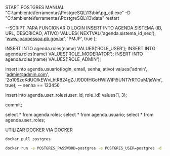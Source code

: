 START POSTGRES MANUAL
"C:\ambiente\ferramentas\PostgreSQL\13\bin\pg_ctl.exe" -D "C:\ambiente\ferramentas\PostgreSQL\13\data" restart


--SCRIPT PARA FUNCIONAR O LOGIN
INSERT INTO AGENDA.SISTEMA (ID, URL, DESCRICAO, ATIVO)
VALUES(
	NEXTVAL('agenda.sistema_id_seq'), 
	'www.joaopessoa.pb.gov.br', 
	'PMJP', 
	true
);


INSERT INTO agenda.roles(name) VALUES('ROLE_USER');
INSERT INTO agenda.roles(name) VALUES('ROLE_MODERATOR');
INSERT INTO agenda.roles(name) VALUES('ROLE_ADMIN');

insert into agenda.usuario(login, email, senha, ativo)
values('admin', 'admin@admin.com', '$2a$10$zdKdUO/kEWvLhtR824gZJ.l9D0fHGoHWIWiPi5UNT7rRTOuM/jeWm', true);
-- senha == 123456


insert into agenda.user_roles(user_id, role_id)
values(1, 3);

commit;

select * from agenda.roles;
select * from agenda.usuario;
select * from agenda.user_roles;

UTILIZAR DOCKER VIA DOCKER

```sh
docker pull postgres
```

```sh
docker run -e POSTGRES_PASSWORD=postgres -e POSTGRES_USER=postgres -d --name postgres-on-docker -p 5432:5432 postgres
```
